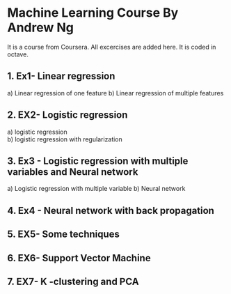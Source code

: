 # Machine Learning Course By Andrew Ng


It is a course from Coursera. All excercises are added here. It is coded 
in octave.

## 1. Ex1- Linear regression
a) Linear regression of one feature
b) Linear regression of multiple features
## 2. EX2- Logistic regression 
a) logistic regression  
b) logistic regression with regularization
## 3. Ex3 - Logistic regression with multiple variables and Neural network
a) Logistic regression with multiple variable 
b) Neural network
## 4. Ex4 - Neural network with back propagation

## 5. EX5- Some techniques
## 6. EX6- Support Vector Machine   
## 7. EX7- K -clustering and PCA 

